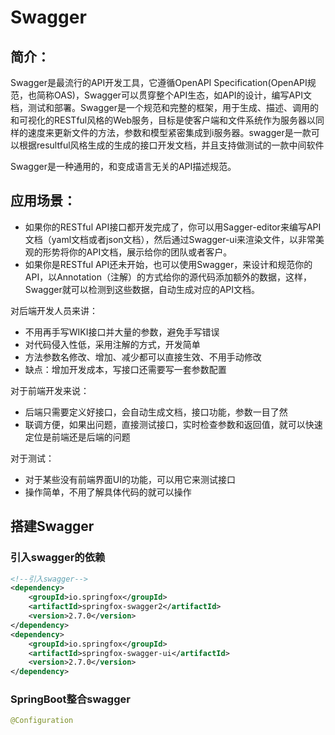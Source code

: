 # Swagger

## 简介：

Swagger是最流行的API开发工具，它遵循OpenAPI Specification(OpenAPI规范，也简称OAS)，Swagger可以贯穿整个API生态，如API的设计，编写API文档，测试和部署。Swagger是一个规范和完整的框架，用于生成、描述、调用的和可视化的RESTful风格的Web服务，目标是使客户端和文件系统作为服务器以同样的速度来更新文件的方法，参数和模型紧密集成到i服务器。swagger是一款可以根据resultful风格生成的生成的接口开发文档，并且支持做测试的一款中间软件

Swagger是一种通用的，和变成语言无关的API描述规范。

## 应用场景：

- 如果你的RESTful API接口都开发完成了，你可以用Sagger-editor来编写API文档（yaml文档或者json文档），然后通过Swagger-ui来渲染文件，以非常美观的形势将你的API文档，展示给你的团队或者客户。
- 如果你是RESTful API还未开始，也可以使用Swagger，来设计和规范你的API，以Annotation（注解）的方式给你的源代码添加额外的数据，这样，Swagger就可以检测到这些数据，自动生成对应的API文档。

对后端开发人员来讲：

- 不用再手写WIKI接口并大量的参数，避免手写错误
- 对代码侵入性低，采用注解的方式，开发简单
- 方法参数名修改、增加、减少都可以直接生效、不用手动修改
- 缺点：增加开发成本，写接口还需要写一套参数配置

对于前端开发来说：

- 后端只需要定义好接口，会自动生成文档，接口功能，参数一目了然
- 联调方便，如果出问题，直接测试接口，实时检查参数和返回值，就可以快速定位是前端还是后端的问题

对于测试：

- 对于某些没有前端界面UI的功能，可以用它来测试接口
- 操作简单，不用了解具体代码的就可以操作

## 搭建Swagger

### 引入swagger的依赖

```xml
<!--引入swagger-->
<dependency>
    <groupId>io.springfox</groupId>
    <artifactId>springfox-swagger2</artifactId>
    <version>2.7.0</version>
</dependency>
<dependency>
    <groupId>io.springfox</groupId>
    <artifactId>springfox-swagger-ui</artifactId>
    <version>2.7.0</version>
</dependency>
```

### SpringBoot整合swagger

```java
@Configuration

```



